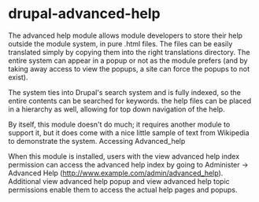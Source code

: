 drupal-advanced-help
====================
The advanced help module allows module developers to store their help outside the module system, in pure .html files. The files can be easily translated simply by copying them into the right translations directory. The entire system can appear in a popup or not as the module prefers (and by taking away access to view the popups, a site can force the popups to not exist).

The system ties into Drupal's search system and is fully indexed, so the entire contents can be searched for keywords. the help files can be placed in a hierarchy as well, allowing for top down navigation of the help.

By itself, this module doesn't do much; it requires another module to support it, but it does come with a nice little sample of text from Wikipedia to demonstrate the system.
Accessing Advanced_help

When this module is installed, users with the view advanced help index permission can access the advanced help index by going to Administer -> Advanced Help (http://www.example.com/admin/advanced_help). Additional view advanced help popup and view advanced help topic permissions enable them to access the actual help pages and popups.
